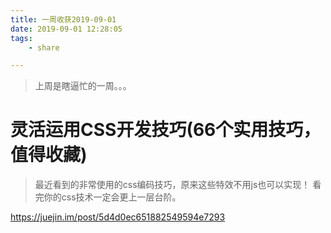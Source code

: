 ```yaml
---
title: 一周收获2019-09-01
date: 2019-09-01 12:28:05
tags:
	- share

---
```


> 上周是瞎逼忙的一周。。。



#  灵活运用CSS开发技巧(66个实用技巧，值得收藏)

> 最近看到的非常使用的css编码技巧，原来这些特效不用js也可以实现！ 看完你的css技术一定会更上一层台阶。

https://juejin.im/post/5d4d0ec651882549594e7293



